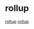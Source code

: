 # rollup

[rollup](https://github.com/ezolenko/rollup-plugin-typescript2)
[rollup](https://github.com/wooorm/xdm)
